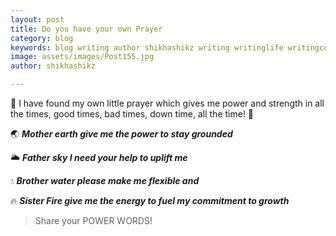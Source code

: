 ```yaml
---
layout: post
title: Do you have your own Prayer
category: blog
keywords: blog writing author shikhashikz writing writinglife writingcommunity dailyblogpost dailyblogpostchallenge 
image: assets/images/Post155.jpg
author: shikhashikz

---
```

📿 I have found my own little prayer which gives me power and strength in all the times, good times, bad times, down time, all the time! 🙏

🌏 ***Mother earth give me the power to stay grounded***

🌥️ ***Father sky I need your help to uplift me***

💧 ***Brother water please make me flexible and*** 
 
🔥 ***Sister Fire give me the energy to fuel my commitment to growth***

>Share your POWER WORDS!
>



